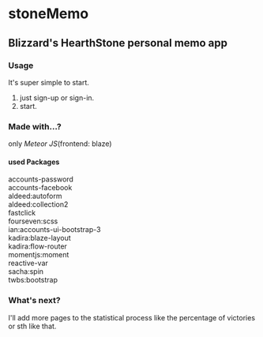 # stoneMemo  

## Blizzard's HearthStone personal memo app  

### Usage
It's super simple to start.   

1. just sign-up or sign-in.   
2. start.

### Made with...?  
only *Meteor JS*(frontend: blaze)  
#### used Packages  
accounts-password  
accounts-facebook  
aldeed:autoform  
aldeed:collection2  
fastclick  
fourseven:scss  
ian:accounts-ui-bootstrap-3  
kadira:blaze-layout  
kadira:flow-router  
momentjs:moment  
reactive-var  
sacha:spin  
twbs:bootstrap  

### What's next?  
I'll add more pages to the statistical process like the percentage of victories or sth like that.

